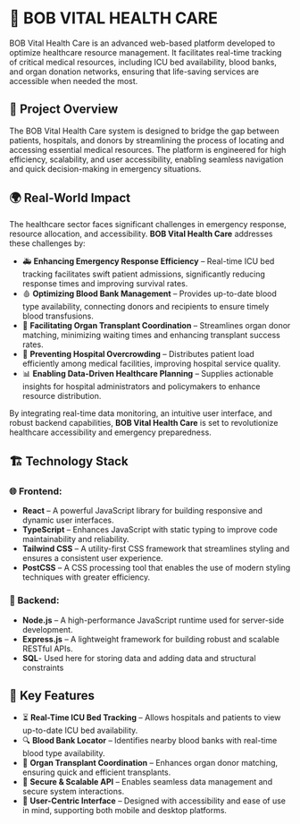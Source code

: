 # 🏥 BOB VITAL HEALTH CARE

BOB Vital Health Care is an advanced web-based platform developed to optimize healthcare resource management. It facilitates real-time tracking of critical medical resources, including ICU bed availability, blood banks, and organ donation networks, ensuring that life-saving services are accessible when needed the most.

## 📌 Project Overview
The BOB Vital Health Care system is designed to bridge the gap between patients, hospitals, and donors by streamlining the process of locating and accessing essential medical resources. The platform is engineered for high efficiency, scalability, and user accessibility, enabling seamless navigation and quick decision-making in emergency situations.

## 🌍 Real-World Impact
The healthcare sector faces significant challenges in emergency response, resource allocation, and accessibility. **BOB Vital Health Care** addresses these challenges by:

- 🚑 **Enhancing Emergency Response Efficiency** – Real-time ICU bed tracking facilitates swift patient admissions, significantly reducing response times and improving survival rates.
- 🩸 **Optimizing Blood Bank Management** – Provides up-to-date blood type availability, connecting donors and recipients to ensure timely blood transfusions.
- 💉 **Facilitating Organ Transplant Coordination** – Streamlines organ donor matching, minimizing waiting times and enhancing transplant success rates.
- 🏥 **Preventing Hospital Overcrowding** – Distributes patient load efficiently among medical facilities, improving hospital service quality.
- 📊 **Enabling Data-Driven Healthcare Planning** – Supplies actionable insights for hospital administrators and policymakers to enhance resource distribution.

By integrating real-time data monitoring, an intuitive user interface, and robust backend capabilities, **BOB Vital Health Care** is set to revolutionize healthcare accessibility and emergency preparedness.

## 🏗️ Technology Stack

### 🌐 Frontend:
- **React** – A powerful JavaScript library for building responsive and dynamic user interfaces.
- **TypeScript** – Enhances JavaScript with static typing to improve code maintainability and reliability.
- **Tailwind CSS** – A utility-first CSS framework that streamlines styling and ensures a consistent user experience.
- **PostCSS** – A CSS processing tool that enables the use of modern styling techniques with greater efficiency.

### 🔧 Backend:
- **Node.js** – A high-performance JavaScript runtime used for server-side development.
- **Express.js** – A lightweight framework for building robust and scalable RESTful APIs.
- **SQL**- Used here for storing data and adding data and structural constraints
## 🚀 Key Features
- ⏳ **Real-Time ICU Bed Tracking** – Allows hospitals and patients to view up-to-date ICU bed availability.
- 🔍 **Blood Bank Locator** – Identifies nearby blood banks with real-time blood type availability.
- 🏥 **Organ Transplant Coordination** – Enhances organ donor matching, ensuring quick and efficient transplants.
- 📡 **Secure & Scalable API** – Enables seamless data management and secure system interactions.
- 🎨 **User-Centric Interface** – Designed with accessibility and ease of use in mind, supporting both mobile and desktop platforms.


